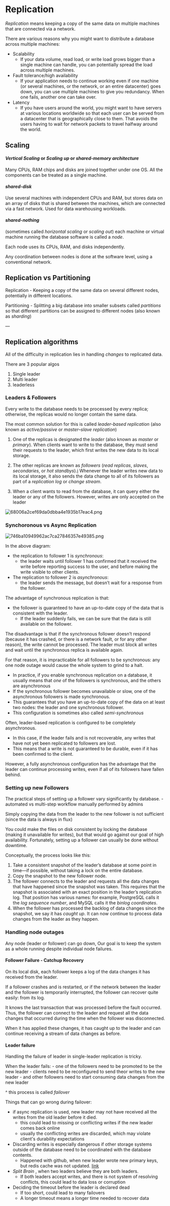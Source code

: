 # Replication

_Replication_ means keeping a copy of the same data on multiple machines that are connected via a network.

There are various reasons why you might want to distribute a database across multiple machines:

- Scalability
    - If your data volume, read load, or write load grows bigger than a single machine can handle, you can potentially spread the load across multiple machines.
- Fault tolerance/high availability
    - If your application needs to continue working even if one machine (or several machines, or the network, or an entire datacenter) goes down, you can use multiple machines to give you redundancy. When one fails, another one can take over.
- Latency
    - If you have users around the world, you might want to have servers at various locations worldwide so that each user can be served from a datacenter that is geographically close to them. That avoids the users having to wait for network packets to travel halfway around the world.

## Scaling 

#### _Vertical Scaling_ or _Scaling up_ or _shared-memory architecture_ 

Many CPUs, RAM chips and disks are joined together under one OS. All the components can be treated as a single machine.

#### _shared-disk_

Use several machines with independent CPUs and RAM, but stores data on an array of disks that is shared between the machines, which are connected via a fast network. Used for data warehousing workloads.

#### _shared-nothing_

(sometimes called _horizontal scaling_ or _scaling out_) each machine or virtual machine running the database software is called a _node_.

Each node uses its CPUs, RAM, and disks independently. 

Any coordination between nodes is done at the software level, using a conventional network.

## Replication vs Partitioning 

Replication - Keeping a copy of the same data on several different nodes, potentially in different locations.

Partitioning - Splitting a big database into smaller subsets called _partitions_ so that different partitions can be assigned to different nodes (also known as _sharding_)

—

## Replication algorithms

All of the difficulty in replication lies in handling _changes_ to replicated data.

There are 3 popular algos

1. Single leader 
2. Multi leader
3. leaderless


### Leaders & Followers

Every write to the database needs to be processed by every replica; otherwise, the replicas would no longer contain the same data. 

The most common solution for this is called _leader-based replication_ (also known as _active/passive_ or _master–slave replication_)

1.  One of the replicas is designated the _leader_ (also known as _master_ or _primary_). When clients want to write to the database, they must send their requests to the leader, which first writes the new data to its local storage.
    
2.  The other replicas are known as _followers_ (_read replicas_, _slaves_, _secondaries_, or _hot standbys_).[i](https://learning.oreilly.com/library/view/designing-data-intensive-applications/9781491903063/ch05.html#idm45085120629984) Whenever the leader writes new data to its local storage, it also sends the data change to all of its followers as part of a _replication log_ or _change stream_.

3.  When a client wants to read from the database, it can query either the leader or any of the followers. However, writes are only accepted on the leader

![68006a2cef69da0dbba4e1935b17eac4.png](68006a2cef69da0dbba4e1935b17eac4.png)

### Synchoronous vs Async Replication

![746ba10949962ac7ca27846357e49385.png](746ba10949962ac7ca27846357e49385.png)

In the above diagram: 
- the replication to follower 1 is _synchronous_: 
    - the leader waits until follower 1 has confirmed that it received the write before reporting success to the user, and before making the write visible to other clients. 
- The replication to follower 2 is _asynchronous_: 
    - the leader sends the message, but doesn’t wait for a response from the follower.

The advantage of synchronous replication is that: 
- the follower is guaranteed to have an up-to-date copy of the data that is consistent with the leader. 
    - If the leader suddenly fails, we can be sure that the data is still available on the follower. 
 
The disadvantage is that if the synchronous follower doesn’t respond (because it has crashed, or there is a network fault, or for any other reason), the write cannot be processed. The leader must block all writes and wait until the synchronous replica is available again.

For that reason, it is impracticable for all followers to be synchronous: any one node outage would cause the whole system to grind to a halt.
- In practice, if you enable synchronous replication on a database, it usually means that _one_ of the followers is synchronous, and the others are asynchronous
- If the synchronous follower becomes unavailable or slow, one of the asynchronous followers is made synchronous. 
- This guarantees that you have an up-to-date copy of the data on at least two nodes: the leader and one synchronous follower. 
- This configuration is sometimes also called _semi-synchronous_


Often, leader-based replication is configured to be completely asynchronous. 
- In this case, if the leader fails and is not recoverable, any writes that have not yet been replicated to followers are lost. 
- This means that a write is not guaranteed to be durable, even if it has been confirmed to the client. 

However, a fully asynchronous configuration has the advantage that the leader can continue processing writes, even if all of its followers have fallen behind.

### Setting up new Followers

The practical steps of setting up a follower vary significantly by database.
    - automated vs multi-step workflow manually performed by admins

Simply copying the data from the leader to the new follower is not sufficient (since the data is always in flux)

You could make the files on disk consistent by locking the database (making it unavailable for writes), but that would go against our goal of high availability. Fortunately, setting up a follower can usually be done without downtime.

Conceptually, the process looks like this:

1.  Take a consistent snapshot of the leader’s database at some point in time—if possible, without taking a lock on the entire database. 
2.  Copy the snapshot to the new follower node.
3.  The follower connects to the leader and requests all the data changes that have happened since the snapshot was taken. This requires that the snapshot is associated with an exact position in the leader’s replication log. That position has various names: for example, PostgreSQL calls it the _log sequence number_, and MySQL calls it the _binlog coordinates_.
4.  When the follower has processed the backlog of data changes since the snapshot, we say it has _caught up_. It can now continue to process data changes from the leader as they happen.

### Handling node outages

Any node (leader or follower) can go down, Our goal is to keep the system as a whole running despite individual node failures. 

#### Follower Failure - Catchup Recovery

On its local disk, each follower keeps a log of the data changes it has received from the leader. 

If a follower crashes and is restarted, or if the network between the leader and the follower is temporarily interrupted, the follower can recover quite easily: from its log.

It knows the last transaction that was processed before the fault occurred. Thus, the follower can connect to the leader and request all the data changes that occurred during the time when the follower was disconnected. 

When it has applied these changes, it has caught up to the leader and can continue receiving a stream of data changes as before.

#### Leader failure 

Handling the failure of leader in single-leader replication is tricky.

When the leader fails: 
    - one of the followers need to be promoted to be the new leader
    - clients need to be reconfigured to send theor writes to the new leader
    - and other followers need to start consuming data changes from the new leader

^ this process is called _failover_

Things that can go wrong during failover: 
- if async replication is used, new leader may not have received all the writes from the old leader before it died.
    - this could lead to missing or conflicting writes if the new leader comes back online
    - usually the conflicting writes are discarded, which may violate client's durability expectations
- Discarding writes is especially dangerous if other storage systems outside of the database need to be coordinated with the database contents.
    - Happened with github, when new leader wrote new primary keys, but redis cache was not updated. [link](https://learning.oreilly.com/library/view/designing-data-intensive-applications/9781491903063/ch05.html#Newland2012tw)
- _Split Brain_ , when two leaders believe they are both leaders. 
    - If both leaders accept writes, and there is not system of resolving conflicts, this could lead to data loss or corruption
- Deciding the timeout before the leader is declared dead
    - If too short, could lead to many failovers
    - A longer timeout means a longer time needed to recover data